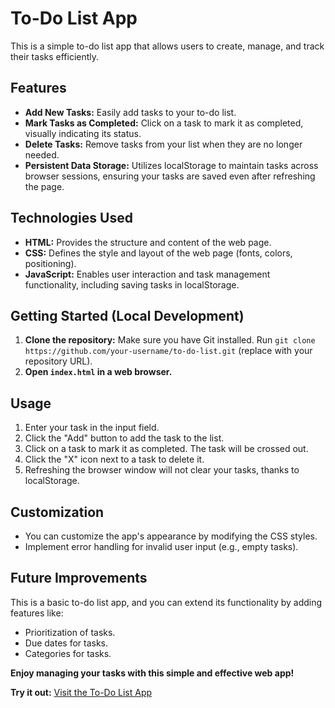 # To-Do List App

This is a simple to-do list app that allows users to create, manage, and track their tasks efficiently.

## Features

- **Add New Tasks:** Easily add tasks to your to-do list.
- **Mark Tasks as Completed:** Click on a task to mark it as completed, visually indicating its status.
- **Delete Tasks:** Remove tasks from your list when they are no longer needed.
- **Persistent Data Storage:** Utilizes localStorage to maintain tasks across browser sessions, ensuring your tasks are saved even after refreshing the page.

## Technologies Used

- **HTML:** Provides the structure and content of the web page.
- **CSS:** Defines the style and layout of the web page (fonts, colors, positioning).
- **JavaScript:** Enables user interaction and task management functionality, including saving tasks in localStorage.

## Getting Started (Local Development)

1. **Clone the repository:** Make sure you have Git installed. Run `git clone https://github.com/your-username/to-do-list.git` (replace with your repository URL).
2. **Open `index.html` in a web browser.**

## Usage

1. Enter your task in the input field.
2. Click the "Add" button to add the task to the list.
3. Click on a task to mark it as completed. The task will be crossed out.
4. Click the "X" icon next to a task to delete it.
5. Refreshing the browser window will not clear your tasks, thanks to localStorage.

## Customization

- You can customize the app's appearance by modifying the CSS styles.
- Implement error handling for invalid user input (e.g., empty tasks).

## Future Improvements

This is a basic to-do list app, and you can extend its functionality by adding features like:

- Prioritization of tasks.
- Due dates for tasks.
- Categories for tasks.

**Enjoy managing your tasks with this simple and effective web app!**

**Try it out:** [Visit the To-Do List App](https://hamzaisadev.github.io/Java-Script-Projects/Project-2-To_Do_List/)
